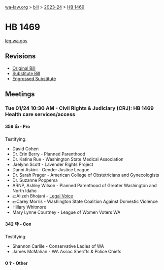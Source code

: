 [wa-law.org](/) > [bill](/bill/) > [2023-24](/bill/2023-24/) > [HB 1469](/bill/2023-24/hb/1469/)

# HB 1469
[leg.wa.gov](https://app.leg.wa.gov/billsummary?BillNumber=1469&Year=2023&Initiative=false)

## Revisions
* [Original Bill](1/)
* [Substitute Bill](S/)
* [Engrossed Substitute](S.E/)

## Meetings
### Tue 01/24 10:30 AM - Civil Rights & Judiciary (CRJ): HB 1469 Health care services/access
#### 359 👍 - Pro
Testifying:
* David Cohen
* Dr. Erin Berry - Planned Parenthood
* Dr. Katina Rue - Washington State Medical Association
* Jaelynn Scott - Lavender Rights Project
* Danni Askini - Gender Justice League
* Dr. Sarah Prager - American College of Obstetricians and Gynecologists
* Dr. Suzanne Poppema
* ARNP, Ashley Wilson - Planned Parenthood of Greater Washington and North Idaho
* 💵Alizeh Bhojani - [Legal Voice](/org/legal_voice/)
* 💵Carey Morris - Washington State Coalition Against Domestic Violence
* Hillary Whitmore
* Mary Lynne Courtney - League of Women Voters WA

#### 342 👎 - Con
Testifying:
* Shannon Carlile - Conservative Ladies of WA
* James McMahan - WA Assoc Sheriffs & Police Chiefs

#### 0 ❓ - Other
